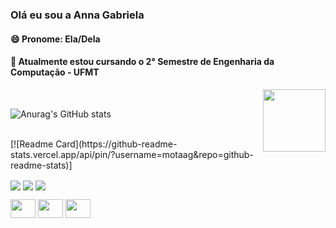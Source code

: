 ### Olá eu sou a Anna Gabriela

<!--
**motaag/motaag** is a ✨ _special_ ✨ repository because its `README.md` (this file) appears on your GitHub profile.

Here are some ideas to get you started:

- 🔭 I’m currently working on ...

- 👯 I’m looking to collaborate on ...
- 🤔 I’m looking for help with ...
- 💬 Ask me about ...
- 📫 How to reach me: ...
- 😄 Pronouns: ...
- ⚡ Fun fact: ...
--> 

<div> 
<h4 align= "left" > 😄 Pronome: Ela/Dela</h4>

<h4 align="left"> 🌱  Atualmente estou cursando o 2° Semestre de Engenharia da Computação - UFMT  </h4> 
<img align="right" width="100px" height="100px" src="https://media.giphy.com/media/BXgfFotA3amW6GjJPj/giphy.gif" />
 <br>
 
 ![Anurag's GitHub stats](https://github-readme-stats.vercel.app/api?username=motaag&show_icons=true&theme=dracula)
  </div> 
  
  <br>
  [![Readme Card](https://github-readme-stats.vercel.app/api/pin/?username=motaag&repo=github-readme-stats)]
    
<div> 

<a href="https://twitter.com/motaaag"><img align= "center" src="https://img.shields.io/badge/Twitter-1DA1F2?style=for-the-badge&logo=twitter&logoColor=white"></a>
<a href="mailto:annagabrielamota@gmail.com"> <img align= "center" src="https://img.shields.io/badge/Gmail-D14836?style=for-the-badge&logo=gmail&logoColor=white"></a>
<a href="https://www.instagram.com/motaag/"><img align="center" src="https://img.shields.io/badge/Instagram-E4405F?style=for-the-badge&logo=instagram&logoColor=white"></a>
</div>
  
<div>
<img height="30" width="40" align="center" src="https://cdn.jsdelivr.net/gh/devicons/devicon/icons/html5/html5-original.svg" />
<img height="30" width="40" align="center" src="https://cdn.jsdelivr.net/gh/devicons/devicon/icons/python/python-original.svg" />
<img height="30" width="40"  align="center" src="https://cdn.jsdelivr.net/gh/devicons/devicon/icons/java/java-original-wordmark.svg" />
  </div>



  
